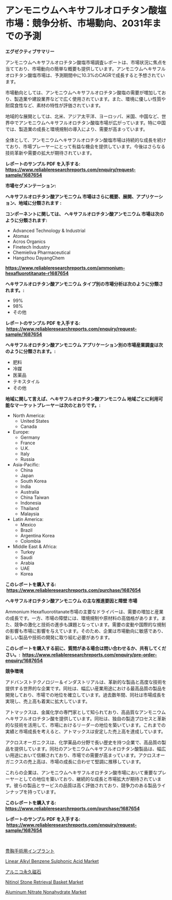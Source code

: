 <p><h1>アンモニウムヘキサフルオロチタン酸塩市場：競争分析、市場動向、2031年までの予測</h1></p><p><strong>エグゼクティブサマリー</strong></p>
<p><p>アンモニウムヘキサフルオロチタン酸塩市場調査レポートは、市場状況に焦点を当てており、市場動向の簡単な概要も提供しています。アンモニウムヘキサフルオロチタン酸塩市場は、予測期間中に10.3%のCAGRで成長すると予想されています。</p><p>市場動向としては、アンモニウムヘキサフルオロチタン酸塩の需要が増加しており、製造業や建設業界などで広く使用されています。また、環境に優しい性質や耐腐食性など、素材の特性が評価されています。</p><p>地域的な展開としては、北米、アジア太平洋、ヨーロッパ、米国、中国など、世界中でアンモニウムヘキサフルオロチタン酸塩市場が広がっています。特に中国では、製造業の成長と環境規制の導入により、需要が高まっています。</p><p>全体として、アンモニウムヘキサフルオロチタン酸塩市場は持続的な成長を続けており、市場プレーヤーにとって有益な機会を提供しています。今後はさらなる技術革新や需要の拡大が期待されています。</p></p>
<p><strong>レポートのサンプル PDF を入手する: <a href="https://www.reliableresearchreports.com/enquiry/request-sample/1687654">https://www.reliableresearchreports.com/enquiry/request-sample/1687654</a></strong></p>
<p><strong>市場セグメンテーション:</strong></p>
<p><strong> ヘキサフルオロチタン酸アンモニウム 市場はさらに概要、展開、アプリケーション、地域に分類されます :</strong></p>
<p><strong>コンポーネントに関しては、 ヘキサフルオロチタン酸アンモニウム 市場は次のように分類されます: &nbsp;</strong></p>
<p><ul><li>Advanced Technology & Industrial</li><li>Atomax</li><li>Acros Organics</li><li>Finetech Industry</li><li>Chemieliva Pharmaceutical</li><li>Hangzhou DayangChem</li></ul></p>
<p><strong><a href="https://www.reliableresearchreports.com/ammonium-hexafluorotitanate-r1687654">https://www.reliableresearchreports.com/ammonium-hexafluorotitanate-r1687654</a></strong></p>
<p><strong> ヘキサフルオロチタン酸アンモニウム タイプ別の市場分析は次のように分類されます。:</strong></p>
<p><ul><li>99%</li><li>98%</li><li>その他</li></ul></p>
<p><strong>レポートのサンプル PDF を入手する: &nbsp;<a href="https://www.reliableresearchreports.com/enquiry/request-sample/1687654">https://www.reliableresearchreports.com/enquiry/request-sample/1687654</a></strong></p>
<p><strong> ヘキサフルオロチタン酸アンモニウム アプリケーション別の市場産業調査は次のように分類されます。:</strong></p>
<p><ul><li>肥料</li><li>冷媒</li><li>医薬品</li><li>テキスタイル</li><li>その他</li></ul></p>
<p><strong>地域に関して言えば、ヘキサフルオロチタン酸アンモニウム 地域ごとに利用可能なマーケットプレーヤーは次のとおりです。:</strong></p>
<p><ul>
    <li>
        North America:
        <ul>
            <li>United States</li>
            <li>Canada</li>
        </ul>
    </li>
    <li>
        Europe:
        <ul>
            <li>Germany</li>
            <li>France</li>
            <li>U.K.</li>
            <li>Italy</li>
            <li>Russia</li>
        </ul>
    </li>
    <li>
        Asia-Pacific:
        <ul>
            <li>China</li>
            <li>Japan</li>
            <li>South Korea</li>
            <li>India</li>
            <li>Australia</li>
            <li>China Taiwan</li>
            <li>Indonesia</li>
            <li>Thailand</li>
            <li>Malaysia</li>
        </ul>
    </li>
    <li>
        Latin America:
        <ul>
            <li>Mexico</li>
            <li>Brazil</li>
            <li>Argentina Korea</li>
            <li>Colombia</li>
        </ul>
    </li>
    <li>
        Middle East & Africa:
        <ul>
            <li>Turkey</li>
            <li>Saudi</li>
            <li>Arabia</li>
            <li>UAE</li>
            <li>Korea</li>
        </ul>
    </li>
    </ul></p>
<p><strong>このレポートを購入する: &nbsp;<a href="https://www.reliableresearchreports.com/purchase/1687654">https://www.reliableresearchreports.com/purchase/1687654</a></strong></p>
<p><strong>ヘキサフルオロチタン酸アンモニウム の主な推進要因と障壁 市場</strong></p>
<p><p>Ammonium Hexafluorotitanate市場の主要なドライバーは、需要の増加と産業の成長です。一方、市場の障壁には、環境規制や原材料の高価格があります。また、競争の激化と技術の進歩も課題となっています。需要の変動や国際的な規制の影響も市場に影響を与えています。そのため、企業は市場動向に敏感であり、新しい製品や技術の開発に取り組む必要があります。</p></p>
<p><strong>このレポートを購入する前に、質問がある場合は問い合わせるか、共有してください。:&nbsp; <a href="https://www.reliableresearchreports.com/enquiry/pre-order-enquiry/1687654">https://www.reliableresearchreports.com/enquiry/pre-order-enquiry/1687654</a></strong></p>
<p><strong>競争環境</strong></p>
<p><p>アドバンストテクノロジー＆インダストリアルは、革新的な製品と高度な技術を提供する世界的な企業です。同社は、幅広い産業用途における最高品質の製品を開発しており、市場での地位を確立しています。過去数年間、同社は市場成長を実現し、売上高も着実に拡大しています。</p><p>アトマックスは、金属化学の専門家として知られており、高品質なアンモニウムヘキサフルオロチタン酸を提供しています。同社は、独自の製造プロセスと革新的な技術を活用して、市場におけるリーダーの地位を築いています。これまでの実績と市場成長を考えると、アトマックスは安定した売上高を達成しています。</p><p>アクロスオーガニクスは、化学薬品の分野で長い歴史を持つ企業で、高品質の製品を提供しています。同社のアンモニウムヘキサフルオロチタン酸製品は、幅広い用途において信頼されており、市場での需要が高まっています。アクロスオーガニクスの売上高は、市場の成長に合わせて堅調に推移しています。</p><p>これらの企業は、アンモニウムヘキサフルオロチタン酸市場において重要なプレーヤーとしての地位を築いており、継続的な成長と市場拡大が期待されています。彼らの製品とサービスの品質は高く評価されており、競争力のある製品ラインナップを持っています。</p></p>
<p><strong>このレポートを購入する: &nbsp; <a href="https://www.reliableresearchreports.com/purchase/1687654">https://www.reliableresearchreports.com/purchase/1687654</a></strong></p>
<p><strong>レポートのサンプル PDF を入手する: &nbsp;<a href="https://www.reliableresearchreports.com/enquiry/request-sample/1687654">https://www.reliableresearchreports.com/enquiry/request-sample/1687654</a></strong><strong></strong></p>
<p>&nbsp;</p>
<p><p><a href="https://github.com/joaejkdzgyljvo6/Market-Research-Report-List-1/blob/main/781471341680.md">豊胸手術用インプラント</a></p><p><a href="https://issuu.com/reportprime-2/docs/linear-alkyl-benzene-sulphonic-acid-market-size-20">Linear Alkyl Benzene Sulphonic Acid Market</a></p><p><a href="https://github.com/ppmazlotr77499/Market-Research-Report-List-1/blob/main/811859732887.md">アルニコ永久磁石</a></p><p><a href="https://scarlet-rocket-c63.notion.site/Nitinol-Stone-Retrieval-Basket-Market-Analysis-Its-CAGR-Market-Segmentation-and-Global-Industry-Ov-464cd1f71ff64addafde89e1a777975b">Nitinol Stone Retrieval Basket Market</a></p><p><a href="https://issuu.com/reportprime-2/docs/aluminum-nitrate-nonahydrate-market-size-2030.pptx">Aluminum Nitrate Nonahydrate Market</a></p></p>